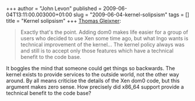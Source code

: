 +++
author = "John Levon"
published = 2009-06-04T13:11:00.003000+01:00
slug = "2009-06-04-kernel-solipsism"
tags = []
title = "Kernel solipsism"
+++
[Thomas
Gleixner](http://marc.info/?l=linux-kernel&m=124395701720247&w=2):  
  

>   
> Exactly that's the point. Adding dom0 makes life easier for a group of
> users who decided to use Xen some time ago, but what Ingo wants is
> technical improvement of the kernel... The kernel policy always was
> and still is to accept only those features which have a technical
> benefit to the code base.  

  
  
It boggles the mind that someone could get things so backwards. The
kernel exists to provide services to the outside world, not the other
way around. By all means criticise the details of the Xen dom0 code, but
this argument makes zero sense. How precisely did x86\_64 support
provide a technical benefit to the code base?
